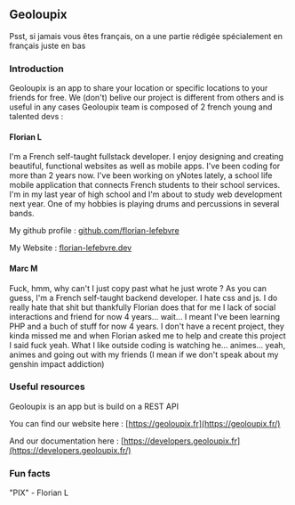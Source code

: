 ## Geoloupix

Psst, si jamais vous êtes français, on a une partie rédigée spécialement en français juste en bas

### Introduction

Geoloupix is an app to share your location or specific locations to your friends for free. We (don't) belive our project is different from others and is useful in any cases
Geoloupix team is composed of 2 french young and talented devs :

#### Florian L
I'm a French self-taught fullstack developer. I enjoy designing and creating beautiful, functional websites as well as mobile apps. 
I've been coding for more than 2 years now. I've been working on yNotes lately, a school life mobile application that connects French students to their school services.
I'm in my last year of high school and I'm about to study web development next year. One of my hobbies is playing drums and percussions in several bands.

My github profile : [github.com/florian-lefebvre](https://github.com/florian-lefebvre)

My Website : [florian-lefebvre.dev](https://florian-lefebvre.dev/)

#### Marc M
Fuck, hmm,  why can't I just copy past what he just wrote ? As you can guess, I'm a French self-taught backend developer. I hate css and js. I do really hate that shit but thankfully Florian does that for me
I lack of social interactions and friend for now 4 years... wait... I meant I've been learning PHP and a buch of stuff for now 4 years. 
I don't have a recent project, they kinda missed me and when Florian asked me to help and create this project I said fuck yeah.
What I like outside coding is watching he... animes... yeah, animes and going out with my friends (I mean if we don't speak about my genshin impact addiction)

### Useful resources

Geoloupix is an app but is build on a REST API


You can find our website here : [https://geoloupix.fr](https://geoloupix.fr/)

And our documentation here : [https://developers.geoloupix.fr](https://developers.geoloupix.fr/)

### Fun facts

"PIX" - Florian L
